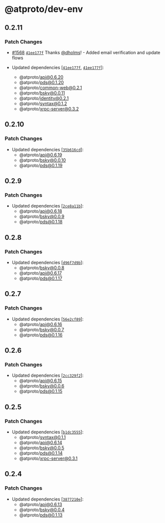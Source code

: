 # @atproto/dev-env

## 0.2.11

### Patch Changes

- [#1568](https://github.com/bluesky-social/atproto/pull/1568) [`41ee177f`](https://github.com/bluesky-social/atproto/commit/41ee177f5a440490280d17acd8a89bcddaffb23b) Thanks [@dholms](https://github.com/dholms)! - Added email verification and update flows

- Updated dependencies [[`41ee177f`](https://github.com/bluesky-social/atproto/commit/41ee177f5a440490280d17acd8a89bcddaffb23b), [`41ee177f`](https://github.com/bluesky-social/atproto/commit/41ee177f5a440490280d17acd8a89bcddaffb23b)]:
  - @atproto/api@0.6.20
  - @atproto/pds@0.1.20
  - @atproto/common-web@0.2.1
  - @atproto/bsky@0.0.11
  - @atproto/identity@0.2.1
  - @atproto/syntax@0.1.2
  - @atproto/xrpc-server@0.3.2

## 0.2.10

### Patch Changes

- Updated dependencies [[`35b616cd`](https://github.com/bluesky-social/atproto/commit/35b616cd82232879937afc88d3f77d20c6395276)]:
  - @atproto/api@0.6.19
  - @atproto/bsky@0.0.10
  - @atproto/pds@0.1.19

## 0.2.9

### Patch Changes

- Updated dependencies [[`2ce8a11b`](https://github.com/bluesky-social/atproto/commit/2ce8a11b8daf5d39027488c5dde8c47b0eb937bf)]:
  - @atproto/api@0.6.18
  - @atproto/bsky@0.0.9
  - @atproto/pds@0.1.18

## 0.2.8

### Patch Changes

- Updated dependencies [[`d96f7d9b`](https://github.com/bluesky-social/atproto/commit/d96f7d9b84c6fbab9711059c8584a77d892dcedd)]:
  - @atproto/bsky@0.0.8
  - @atproto/api@0.6.17
  - @atproto/pds@0.1.17

## 0.2.7

### Patch Changes

- Updated dependencies [[`56e2cf89`](https://github.com/bluesky-social/atproto/commit/56e2cf8999f6d7522529a9be8652c47545f82242)]:
  - @atproto/api@0.6.16
  - @atproto/bsky@0.0.7
  - @atproto/pds@0.1.16

## 0.2.6

### Patch Changes

- Updated dependencies [[`2cc329f2`](https://github.com/bluesky-social/atproto/commit/2cc329f26547217dd94b6bb11ee590d707cbd14f)]:
  - @atproto/api@0.6.15
  - @atproto/bsky@0.0.6
  - @atproto/pds@0.1.15

## 0.2.5

### Patch Changes

- Updated dependencies [[`b1dc3555`](https://github.com/bluesky-social/atproto/commit/b1dc355504f9f2e047093dc56682b8034518cf80)]:
  - @atproto/syntax@0.1.1
  - @atproto/api@0.6.14
  - @atproto/bsky@0.0.5
  - @atproto/pds@0.1.14
  - @atproto/xrpc-server@0.3.1

## 0.2.4

### Patch Changes

- Updated dependencies [[`3877210e`](https://github.com/bluesky-social/atproto/commit/3877210e7fb3c76dfb1a11eb9ba3f18426301d9f)]:
  - @atproto/api@0.6.13
  - @atproto/bsky@0.0.4
  - @atproto/pds@0.1.13
